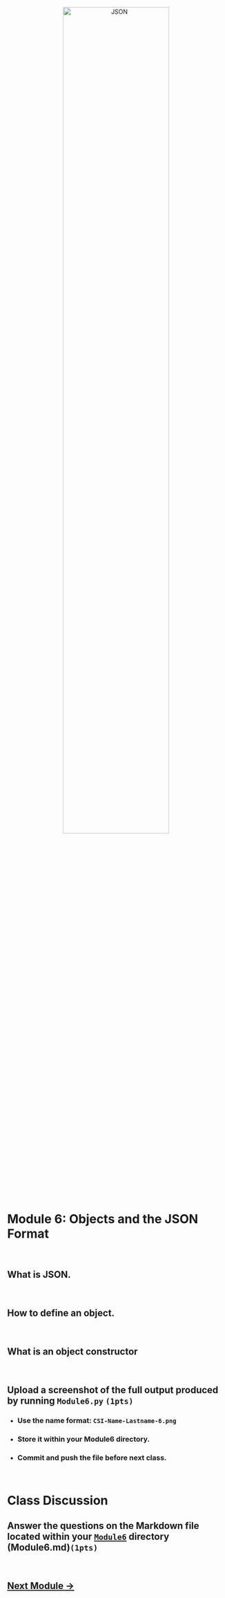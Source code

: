 <div style="text-align:center">
        <img    src="https://www.nylas.com/wp-content/uploads/JSON_Blog_Hero.png"
                title="JSON" 
                width="70%" 
                height="70%" />
</div>
<br>

# Module 6: Objects and the JSON Format

<br>

## What is JSON.

<br>

## How to define an object.

<br>


## What is an object constructor

<br>


## Upload a screenshot of the full output produced by running `Module6.py` `(1pts)`
* ### Use the name format: `CSI-Name-Lastname-6.png`
* ### Store it within your Module6 directory.
* ### Commit and push the file before next class.

<br>



# Class Discussion
## Answer the questions on the Markdown file located within your <u>`Module6`</u> directory (Module6.md)`(1pts)`
<!-- Welcome! These are your questions. -->
<!-- Answer using full sentences to receive all points. -->
<!-- 

What does JSON Stand for?

 - Answer:


Type down any class notes below this sentence:



Lackluster responses may result in point deductions.
-->

<br>

## [Next Module ->](/../../tree/main/Modules/Module7/Module7.md)